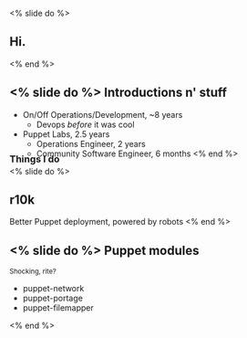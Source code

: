 <% slide do %>
## Hi.
<% end %>

<% slide do %>
Introductions n' stuff
----------------------

  * On/Off Operations/Development, ~8 years
    * Devops _before_ it was cool
  * Puppet Labs, 2.5 years
    * Operations Engineer, 2 years
    * Community Software Engineer, 6 months
<% end %>

<% slide do %>
## r10k

Better Puppet deployment, powered by robots
<% end %>

<% slide do %>
Puppet modules
--------------

<h3 style="margin-top:-200px; float:left; text-align:left;">Things I do</h3>

<small>Shocking, rite?</small>

  * puppet-network
  * puppet-portage
  * puppet-filemapper

<% end %>

